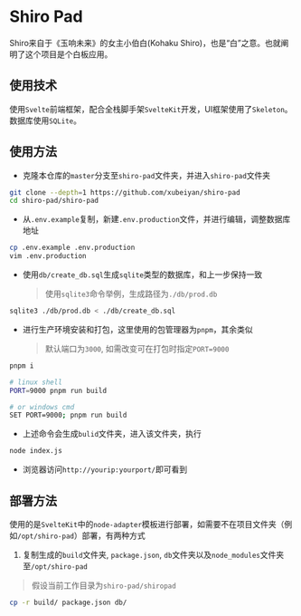 # Shiro Pad

Shiro来自于《玉响未来》的女主小伯白(Kohaku Shiro)，也是“白”之意。也就阐明了这个项目是个白板应用。

## 使用技术

使用`Svelte`前端框架，配合全栈脚手架`SvelteKit`开发，UI框架使用了`Skeleton`。数据库使用`SQLite`。

## 使用方法

* 克隆本仓库的`master`分支至`shiro-pad`文件夹，并进入`shiro-pad`文件夹

```bash
git clone --depth=1 https://github.com/xubeiyan/shiro-pad 
cd shiro-pad/shiro-pad
```

* 从`.env.example`复制，新建`.env.production`文件，并进行编辑，调整数据库地址

```bash
cp .env.example .env.production
vim .env.production
```

* 使用`db/create_db.sql`生成`sqlite`类型的数据库，和上一步保持一致

	> 使用`sqlite3`命令举例，生成路径为`./db/prod.db`

```bash
sqlite3 ./db/prod.db < ./db/create_db.sql
```

* 进行生产环境安装和打包，这里使用的包管理器为`pnpm`，其余类似

  > 默认端口为`3000`, 如需改变可在打包时指定`PORT=9000`

```bash
pnpm i

# linux shell
PORT=9000 pnpm run build

# or windows cmd
SET PORT=9000; pnpm run build
```

* 上述命令会生成`bulid`文件夹，进入该文件夹，执行

```bash
node index.js
```

* 浏览器访问`http://yourip:yourport/`即可看到

## 部署方法

使用的是`SvelteKit`中的`node-adapter`模板进行部署，如需要不在项目文件夹（例如`/opt/shiro-pad`）部署，有两种方式

1. 复制生成的`build`文件夹, `package.json`, `db`文件夹以及`node_modules`文件夹至`/opt/shiro-pad`

> 假设当前工作目录为`shiro-pad/shiropad`

```bash
cp -r build/ package.json db/ 